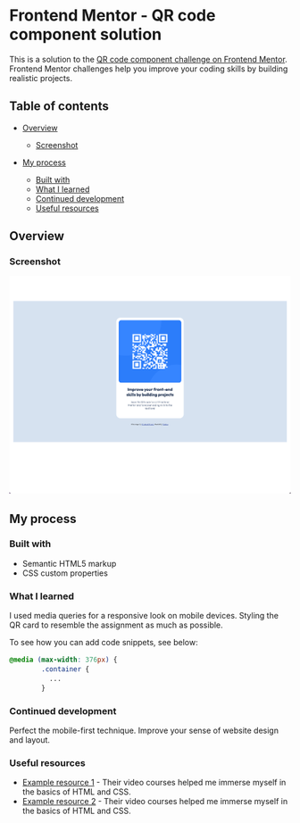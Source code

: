 # Frontend Mentor - QR code component solution

This is a solution to the [QR code component challenge on Frontend Mentor](https://www.frontendmentor.io/challenges/qr-code-component-iux_sIO_H). Frontend Mentor challenges help you improve your coding skills by building realistic projects.

## Table of contents

- [Overview](#overview)

  - [Screenshot](#screenshot)

- [My process](#my-process)
  - [Built with](#built-with)
  - [What I learned](#what-i-learned)
  - [Continued development](#continued-development)
  - [Useful resources](#useful-resources)

## Overview

### Screenshot

![](./screenshot.jpg)

## My process

### Built with

- Semantic HTML5 markup
- CSS custom properties

### What I learned

I used media queries for a responsive look on mobile devices. Styling the QR card to resemble the assignment as much as possible.

To see how you can add code snippets, see below:

```css
@media (max-width: 376px) {
        .container {
          ...
        }
```

### Continued development

Perfect the mobile-first technique. Improve your sense of website design and layout.

### Useful resources

- [Example resource 1](https://www.udemy.com/user/4b4368a3-b5c8-4529-aa65-2056ec31f37e/) - Their video courses helped me immerse myself in the basics of HTML and CSS.
- [Example resource 2](https://www.udemy.com/user/jonasschmedtmann/) - Their video courses helped me immerse myself in the basics of HTML and CSS.
